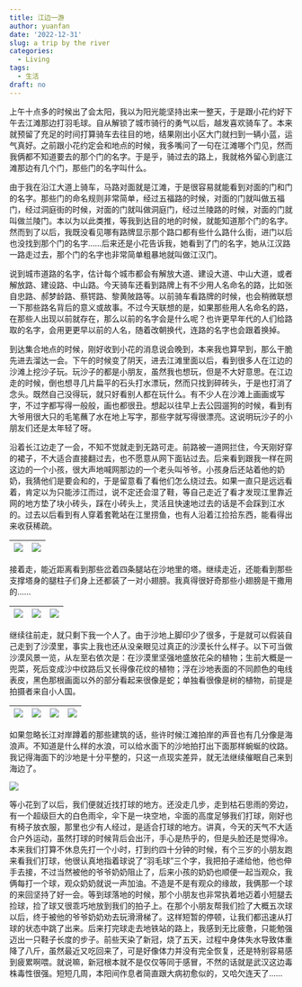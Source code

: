 ```yaml
---
title: 江边一游
author: yuanfan
date: '2022-12-31'
slug: a trip by the river
categories:
  - Living
tags:
  - 生活
draft: no
---
```


<!--more-->

上午十点多的时候出了会太阳，我以为阳光能坚持出来一整天，于是跟小花约好下午去江滩那边打羽毛球。自从解锁了城市骑行的勇气以后，越发喜欢骑车了。本来就预留了充足的时间打算骑车去往目的地，结果刚出小区大门就扫到一辆小蓝，运气真好。之前跟小花约定会和地点的时候，我多嘴问了一句在江滩哪个门见，然而我俩都不知道要去的那个门的名字。于是乎，骑过去的路上，我就格外留心到底江滩那边有几个门，那些门的名字叫什么。

由于我在沿江大道上骑车，马路对面就是江滩，于是很容易就能看到对面的门和门的名字。那些门的命名规则非常简单，经过五福路的时候，对面的门就叫做五福门，经过洞庭街的时候，对面的门就叫做洞庭门，经过兰陵路的时候，对面的门就叫做兰陵门。本以为以此类推，等我到达目的地的时候，就能知道那个门的名字。然而到了以后，我既没看见哪有路牌显示那个路口都有些什么路什么街，进门以后也没找到那个门的名字……后来还是小花告诉我，她看到了门的名字，她从江汉路一路走过去，那个门的名字也非常简单粗暴地就叫做江汉门。

说到城市道路的名字，估计每个城市都会有解放大道、建设大道、中山大道，或者解放路、建设路、中山路。今天骑车还看到路牌上有不少用人名命名的路，比如张自忠路、郝梦龄路、蔡锷路、黎黄陂路等。以前骑车看路牌的时候，也会稍微联想一下那些路名背后的意义或故事。不过今天联想的是，如果那些用人名命名的路，在那些人出现以前就存在，那么以前的名字会是什么呢？也许更早年代的人们给路取的名字，会用更更早以前的人名，随着改朝换代，连路的名字也会跟着换掉。

到达集合地点的时候，刚好收到小花的消息说会晚到，本来我也算早到，那么干脆先进去溜达一会。下午的时候变了阴天，进去江滩里面以后，看到很多人在江边的沙滩上挖沙子玩。玩沙子的都是小朋友，虽然我也想玩，但是不大好意思。在江边走的时候，倒也想寻几片扁平的石头打水漂玩，然而只找到碎砖头，于是也打消了念头。既然自己没得玩，就只好看别人都在玩什么。有不少人在沙滩上画画或写字，不过字都写得一般般，画也都很丑。想起以往早上去公园遛狗的时候，看到有大爷用很大只的毛笔蘸了水在地上写字，那些字就写得很漂亮。这说明玩沙子的小朋友们还是太年轻了呀。

沿着长江边走了一会，不知不觉就走到无路可走。前路被一道网拦住，今天刚好穿的裙子，不大适合直接翻过去，也不愿意从网下面钻过去。后来看到跟我一样在网这边的一个小孩，很大声地喊网那边的一个老头叫爷爷。小孩身后还站着他的奶奶，我猜他们是要会和的，于是留意看了看他们怎么绕过去。如果一直只是远远看着，肯定以为只能涉江而过，说不定还会湿了鞋，等自己走近了看才发现江里靠近网的地方垫了块小砖头，踩在小砖头上，灵活且快速地过去的话是不会踩到江水的。过去以后看到有人穿着套靴站在江里捞鱼，也有人沿着江捡拾东西，能看得出来收获稀疏。

|![](https://yuanfan.rbind.io/images/2022/2022-12-31-1.jpg)|![](https://yuanfan.rbind.io/images/2022/2022-12-31-2.jpg)|
|:-:|:-:|

接着走，能近距离看到那些岔着四条腿站在沙地里的塔。继续走近，还能看到那些支撑塔身的腿柱子们身上还都装了一对小翅膀。我真得很好奇那些小翅膀是干撒用的……

|![](https://yuanfan.rbind.io/images/2022/2022-12-31-3.jpg)|![](https://yuanfan.rbind.io/images/2022/2022-12-31-4.jpg)|![](https://yuanfan.rbind.io/images/2022/2022-12-31-5.jpg)|
|:-:|:-:|:-:|

继续往前走，就只剩下我一个人了。由于沙地上脚印少了很多，于是就可以假装自己走到了沙漠里，事实上我也还从没亲眼见过真正的沙漠长什么样子。以下可当做沙漠风景一览，从左至右依次是：在沙漠里坚强地盛放花朵的植物；生前大概是一兜菜，死后变成沙中纹路后又长得像花纹的植物；浮在沙地表面的不同颜色的电线表皮，黑色那根画面以外的部分看起来很像是蛇；单独看很像是树的植物，前提是拍摄者来自小人国。

|![](https://yuanfan.rbind.io/images/2022/2022-12-31-6.jpg)|![](https://yuanfan.rbind.io/images/2022/2022-12-31-7.jpg)|![](https://yuanfan.rbind.io/images/2022/2022-12-31-8.jpg)|![](https://yuanfan.rbind.io/images/2022/2022-12-31-9.jpg)|
|:-:|:-:|:-:|:-:|

如果忽略长江对岸蹲着的那些建筑的话，些许时候江滩拍岸的声音也有几分像是海浪声。不知道是什么样的水浪，可以给水面下的沙地拍打出下面那样蜿蜒的纹路。我记得海面下的沙地是十分平整的，只这一点现实差异，就无法继续催眠自己来到海边了。

![](https://yuanfan.rbind.io/images/2022/2022-12-31-10.jpg)

等小花到了以后，我们便就近找打球的地方。还没走几步，走到枯石思雨的旁边，有一个超级巨大的白色雨伞，伞下是一块空地，伞面的高度足够我们打球，刚好也有椅子放衣服，那里也少有人经过，是适合打球的地方。讲真，今天的天气不大适合户外运动，虽然打球的时候背后会出汗，手心是热乎的，但是头脸还是觉得冷。本来我们打算不休息先打一个小时，打到约四十分钟的时候，有个三岁的小朋友跑来看我们打球，他很认真地指着球说了“羽毛球”三个字，我把拍子递给他，他也伸手去接，不过当然被他的爷爷奶奶阻止了，后来小孩的奶奶也顺便一起当观众，我俩每打一个球，观众奶奶就说一声加油。不造是不是有观众的缘故，我俩那一个球的来回坚持了好一会。等到球落地的时候，那个小朋友也非常执着地迈着小短腿去捡球，捡了球又很乖巧地放到我们的拍子上。在那个小朋友帮我们捡了大概五次球以后，终于被他的爷爷奶奶劝去玩滑滑梯了。这样短暂的停顿，让我们都迅速从打球的状态中跳了出来。后来打完球走去地铁站的路上，我感到无比疲惫，只能勉强迈出一只鞋子长度的步子。前些天染了新冠，烧了五天，过程中身体失水导致体重降了八斤，虽然最近又吃回来了，可是好像体力并没有完全恢复，还是特别容易感到疲累啊喂。就说嘛，新冠根本就不是仅仅等同于感冒，不然的话就是武汉这边毒株毒性很强。短短几周，本阳间作息者简直跟大病初愈似的，又哈欠连天了……

